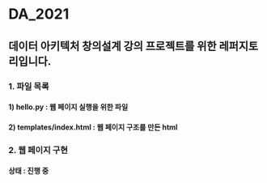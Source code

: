 # DA_2021
## 데이터 아키텍처 창의설계 강의 프로젝트를 위한 레퍼지토리입니다.

### 1. 파일 목록
#### 1) hello.py : 웹 페이지 실행을 위한 파일
#### 2) templates/index.html : 웹 페이지 구조를 만든 html 

### 2. 웹 페이지 구현
#### 상태 : 진행 중
